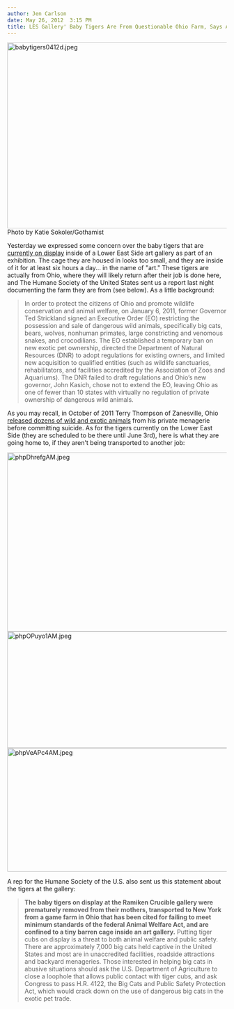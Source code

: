 ```yaml
---
author: Jen Carlson
date: May 26, 2012  3:15 PM
title: LES Gallery' Baby Tigers Are From Questionable Ohio Farm, Says Animal Rights Group
---
```


<p><span class="mt-enclosure mt-enclosure-image" style="display: inline;"> <img alt="babytigers0412d.jpeg" src="https://web.archive.org/web/20120527181755im_/http://gothamist.com/attachments/arts_jen/babytigers0412d.jpeg" width="640" height="427" class="image-none"> </span><br>
<span class="photo_caption">Photo by Katie Sokoler/Gothamist</span></p>

<p>Yesterday we expressed some concern over the baby tigers that are <a href="https://web.archive.org/web/20120527181755/http://gothamist.com/2012/05/25/post_158.php">currently on display</a> inside of a Lower East Side art gallery as part of an exhibition. The cage they are housed in looks too small, and they are inside of it for at least six hours a day... in the name of &quot;art.&quot; These tigers are actually from Ohio, where they will likely return after their job is done here, and The Humane Society of the United States sent us a report last night documenting the farm they are from (see below). As a little background:</p>

<blockquote>In order to protect the citizens of Ohio and promote wildlife conservation and animal welfare, on January 6, 2011, former Governor Ted Strickland signed an Executive Order (EO) restricting the possession and sale of dangerous wild animals, specifically big cats, bears, wolves, nonhuman primates, large constricting and venomous snakes, and crocodilians. The EO established a temporary ban on new exotic pet ownership, directed the Department of Natural Resources (DNR) to adopt regulations for existing owners, and limited new acquisition to qualified entities (such as wildlife sanctuaries, rehabilitators, and facilities accredited by the Association of Zoos and Aquariums). The DNR failed to draft regulations and Ohio&#x2019;s new governor, John Kasich, chose not to extend the EO, leaving Ohio as one of fewer than 10 states with virtually no regulation of private ownership of dangerous wild animals.</blockquote>As you may recall, in October of 2011 Terry Thompson of Zanesville, Ohio <a href="https://web.archive.org/web/20120527181755/http://gothamist.com/2011/10/20/photos_video_surviving_ohio_exotic.php#photo-1">released dozens of wild and exotic animals</a> from his private menagerie before committing suicide. As for the tigers currently on the Lower East Side (they are scheduled to be there until June 3rd), here is what they are going home to, if they aren&apos;t being transported to another job: 

<p><span class="mt-enclosure mt-enclosure-image" style="display: inline;"> <img alt="phpDhrefgAM.jpeg" src="https://web.archive.org/web/20120527181755im_/http://gothamist.com/attachments/arts_jen/phpDhrefgAM.jpeg" width="640" height="411" class="image-none"> </span><br>
<span class="mt-enclosure mt-enclosure-image" style="display: inline;"> <img alt="phpOPuyo1AM.jpeg" src="https://web.archive.org/web/20120527181755im_/http://gothamist.com/attachments/arts_jen/phpOPuyo1AM.jpeg" width="640" height="268" class="image-none"> </span><br>
<span class="mt-enclosure mt-enclosure-image" style="display: inline;"> <img alt="phpVeAPc4AM.jpeg" src="https://web.archive.org/web/20120527181755im_/http://gothamist.com/attachments/arts_jen/phpVeAPc4AM.jpeg" width="640" height="284" class="image-none"> </span></p>

<p>A rep for the Humane Society of the U.S. also sent us this statement about the tigers at the gallery:</p><blockquote><strong>The baby tigers on display at the Ramiken Crucible gallery were prematurely removed from their mothers, transported to New York from a game farm in Ohio that has been cited for failing to meet minimum standards of the federal Animal Welfare Act, and are confined to a tiny barren cage inside an art gallery.</strong> Putting tiger cubs on display is a threat to both animal welfare and public safety.  There are approximately 7,000 big cats held captive in the United States and most are in unaccredited facilities, roadside attractions and backyard menageries.  Those interested in helping big cats in abusive situations should ask the U.S. Department of Agriculture to close a loophole that allows public contact with tiger cubs, and ask Congress to pass H.R. 4122, the Big Cats and Public Safety Protection Act, which would crack down on the use of dangerous big cats in the exotic pet trade.</blockquote><p></p>